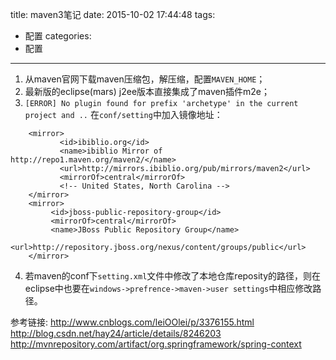 title: maven3笔记
date: 2015-10-02 17:44:48
tags:
- 配置
categories:
- 配置

---


1. 从maven官网下载maven压缩包，解压缩，配置`MAVEN_HOME`；
2. 最新版的eclipse(mars) j2ee版本直接集成了maven插件m2e；
3. `[ERROR] No plugin found for prefix 'archetype' in the current project and ..`
在`conf/setting`中加入镜像地址：
```
    <mirror> 
           <id>ibiblio.org</id> 
           <name>ibiblio Mirror of http://repo1.maven.org/maven2/</name> 
           <url>http://mirrors.ibiblio.org/pub/mirrors/maven2</url> 
           <mirrorOf>central</mirrorOf> 
           <!-- United States, North Carolina --> 
    </mirror>
    <mirror>  
         <id>jboss-public-repository-group</id>  
         <mirrorOf>central</mirrorOf>  
         <name>JBoss Public Repository Group</name>  
         <url>http://repository.jboss.org/nexus/content/groups/public</url>  
    </mirror>  
```
4. 若maven的conf下`setting.xml`文件中修改了本地仓库reposity的路径，则在eclipse中也要在`windows->prefrence->maven->user settings`中相应修改路径。

参考链接:
http://www.cnblogs.com/leiOOlei/p/3376155.html
http://blog.csdn.net/hay24/article/details/8246203
http://mvnrepository.com/artifact/org.springframework/spring-context

